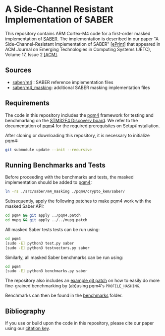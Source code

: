 # A Side-Channel Resistant Implementation of SABER

This repository contains ARM Cortex-M4 code for a first-order masked implementation of [SABER](https://github.com/KULeuven-COSIC/SABER). The implementation is described in our paper "A Side-Channel-Resistant Implementation of SABER" [[ePrint]](https://eprint.iacr.org/2020/733.pdf) that appeared in ACM Journal on Emerging Technologies in Computing Systems (JETC), Volume 17, Issue 2 [[ACM]](https://dl.acm.org/doi/abs/10.1145/3429983).

## Sources

* [saber/m4](./src/saber/m4) : SABER reference implementation files
* [saber/m4_masking](./src/saber/m4_masking): additional SABER masking implementation files

## Requirements

The code in this repository includes the [pqm4](https://github.com/mupq/pqm4) framework for testing and benchmarking on the [STM32F4 Discovery board](https://www.st.com/en/evaluation-tools/stm32f4discovery.html). We refer to the documentation of [pqm4](https://github.com/mupq/pqm4) for the required prerequisites on Setup/Installation.

After cloning or downloading this repository, it is necessary to initialize pqm4:

```bash
git submodule update --init --recursive
```

## Running Benchmarks and Tests

Before proceeding with the benchmarks and tests, the masked implementation should be added to [pqm4](https://github.com/mupq/pqm4):

```bash
ln -rs ./src/saber/m4_masking ./pqm4/crypto_kem/saber/
```

Subsequently, apply the following patches to make pqm4 work with the masked Saber API:

```bash
cd pqm4 && git apply ../pqm4.patch
cd mupq && git apply ../../mupq.patch
```

All masked Saber tests tests can be run using:

```bash
cd pqm4
[sudo -E] python3 test.py saber
[sudo -E] python3 testvectors.py saber
```

Similarly, all masked Saber benchmarks can be run using:

```bash
cd pqm4
[sudo -E] python3 benchmarks.py saber
```

The repository also includes an [example git patch](./benchmark-A2B-example.patch) on how to easily do more fine-grained benchmarking by (ab)using pqm4's `PROFILE_HASHING`.

Benchmarks can then be found in the [benchmarks](./pqm4/benchmarks/) folder.

## Bibliography

If you use or build upon the code in this repository, please cite our paper using our [citation key](./bib).

